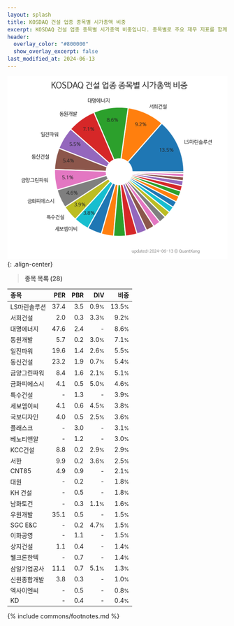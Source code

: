 ```yaml
---
layout: splash
title: KOSDAQ 건설 업종 종목별 시가총액 비중
excerpt: KOSDAQ 건설 업종 종목별 시가총액 비중입니다. 종목별로 주요 재무 지표를 함께 표시합니다.
header:
  overlay_color: "#800000"
  show_overlay_excerpt: false
last_modified_at: 2024-06-13
---
```



![KOSDAQ 건설 업종 종목별 시가총액 비중](/stats/sector/images/kosdaq_업종_건설_종목.png){: .align-center}


> **종목 목록 (28)**<a id="list"></a>

| **종목** | **PER** | **PBR** | **DIV** | **비중** |
| :------- | ------: | ------: | ------: | -------: |
| LS마린솔루션 | 37.4 | 3.5 | 0.9<small>%</small> | 13.5<small>%</small> |
| 서희건설 | 2.0 | 0.3 | 3.3<small>%</small> | 9.2<small>%</small> |
| 대명에너지 | 47.6 | 2.4 | - | 8.6<small>%</small> |
| 동원개발 | 5.7 | 0.2 | 3.0<small>%</small> | 7.1<small>%</small> |
| 일진파워 | 19.6 | 1.4 | 2.6<small>%</small> | 5.5<small>%</small> |
| 동신건설 | 23.2 | 1.9 | 0.7<small>%</small> | 5.4<small>%</small> |
| 금양그린파워 | 8.4 | 1.6 | 2.1<small>%</small> | 5.1<small>%</small> |
| 금화피에스시 | 4.1 | 0.5 | 5.0<small>%</small> | 4.6<small>%</small> |
| 특수건설 | - | 1.3 | - | 3.9<small>%</small> |
| 세보엠이씨 | 4.1 | 0.6 | 4.5<small>%</small> | 3.8<small>%</small> |
| 국보디자인 | 4.0 | 0.5 | 2.5<small>%</small> | 3.6<small>%</small> |
| 플래스크 | - | 3.0 | - | 3.1<small>%</small> |
| 베노티앤알 | - | 1.2 | - | 3.0<small>%</small> |
| KCC건설 | 8.8 | 0.2 | 2.9<small>%</small> | 2.9<small>%</small> |
| 서한 | 9.9 | 0.2 | 3.6<small>%</small> | 2.5<small>%</small> |
| CNT85 | 4.9 | 0.9 | - | 2.1<small>%</small> |
| 대원 | - | 0.2 | - | 1.8<small>%</small> |
| KH 건설 | - | 0.5 | - | 1.8<small>%</small> |
| 남화토건 | - | 0.3 | 1.1<small>%</small> | 1.6<small>%</small> |
| 우원개발 | 35.1 | 0.5 | - | 1.5<small>%</small> |
| SGC E&C | - | 0.2 | 4.7<small>%</small> | 1.5<small>%</small> |
| 이화공영 | - | 1.1 | - | 1.5<small>%</small> |
| 상지건설 | 1.1 | 0.4 | - | 1.4<small>%</small> |
| 웰크론한텍 | - | 0.7 | - | 1.4<small>%</small> |
| 삼일기업공사 | 11.1 | 0.7 | 5.1<small>%</small> | 1.3<small>%</small> |
| 신원종합개발 | 3.8 | 0.3 | - | 1.0<small>%</small> |
| 엑사이엔씨 | - | 0.5 | - | 0.8<small>%</small> |
| KD | - | 0.4 | - | 0.4<small>%</small> |

{% include commons/footnotes.md %}